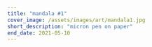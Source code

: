 ```yaml
---
title: "mandala #1"
cover_image: /assets/images/art/mandala1.jpg
short_description: "micron pen on paper"
end_date: 2021-05-10  
---
```

